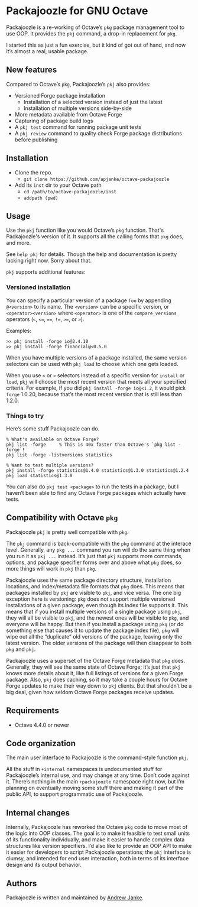 Packajoozle for GNU Octave
==========================

Packajoozle is a re-working of Octave’s `pkg` package management tool to use OOP. It provides the `pkj` command, a drop-in replacement for `pkg`.

I started this as just a fun exercise, but it kind of got out of hand, and now it’s almost a real, usable package.

## New features

Compared to Octave’s `pkg`, Packajoozle’s `pkj` also provides:

* Versioned Forge package installation
  * Installation of a selected version instead of just the latest
  * Installation of multiple versions side-by-side
* More metadata available from Octave Forge
* Capturing of package build logs
* A `pkj test` command for running package unit tests
* A `pkj review` command to quality check Forge package distributions before publishing

## Installation

* Clone the repo.
  * `git clone https://github.com/apjanke/octave-packajoozle`
* Add its `inst` dir to your Octave path
  * `cd /path/to/octave-packajoozle/inst`
  * `addpath (pwd)`

## Usage

Use the `pkj` function like you would Octave’s `pkg` function.
That's Packajoozle's version of it.
It supports all the calling forms that `pkg` does, and more.

See `help pkj` for details.
Though the help and documentation is pretty lacking right now.
Sorry about that.

`pkj` supports additional features:

### Versioned installation

You can specify a particular version of a package `foo` by appending `@<version>` to its name. The `<version>` can be a specific version, or `<operator><version>` where `<operator>` is one of the `compare_versions` operators (`<`, `<=`, `==`, `!=`, `>=`, or `>`).

Examples:

```
>> pkj install -forge io@2.4.10
>> pkj install -forge financial@<0.5.0
```

When you have multiple versions of a package installed, the same version selectors can be used with `pkj load` to choose which one gets loaded.

When you use `<` or `>` selectors instead of a specific version for `install` or `load`, `pkj` will choose the most recent version that meets all your specified criteria.
For example, if you did `pkj install -forge io@<1.2`, it would pick `forge`
1.0.20, because that’s the most recent version that is still less than 1.2.0.

### Things to try

Here’s some stuff Packajoozle can do.

```
% What's available on Octave Forge?
pkj list -forge     % This is 40x faster than Octave's `pkg list -forge`!
pkj list -forge -listversions statistics

% Want to test multiple versions?
pkj install -forge statistics@1.4.0 statistics@1.3.0 statistics@1.2.4
pkj load statistics@1.3.0
```

You can also do `pkj test <package>` to run the tests in a package, but I haven’t been able to find any Octave Forge packages which actually have tests.

## Compatibility with Octave `pkg`

Packajoozle `pkj` is pretty well compatible with `pkg`.

The `pkj` command is back-compatible with the `pkg` command at the interace level.
Generally, any `pkg ...` command you run will do the same thing when you run it as `pkj ...` instead.
It’s just that `pkj` supports more commands, options, and package specifier forms over and above what `pkg` does, so more things will work in `pkj` than `pkg`.

Packajoozle uses the same package directory structure, installation locations, and index/metadata file formats that `pkg` does.
This means that packages installed by `pkj` are visible to `pkj`, and vice versa.
The one big exception here is versioning: `pkg` does not support multiple versioned installations of a given package, even though its index file supports it.
This means that if you install multiple versions of a single package using `pkj`, they will all be visible to `pkj`, and the newest ones will be visible to `pkg`, and everyone will be happy.
But then if you install a package using `pkg` (or do something else that causes it to update the package index file), `pkg` will wipe out all the “duplicate” old versions of the package, leaving only the latest version.
The older versions of the package will then disappear to both `pkg` and `pkj`.

Packajoozle uses a superset of the Octave Forge metadata that `pkg` does.
Generally, they will see the same state of Octave Forge; it’s just that `pkj` knows more details about it, like full listings of versions for a given Forge package.
Also, `pkj` does caching, so it may take a couple hours for Octave Forge updates to make their way down to `pkj` clients.
But that shouldn’t be a big deal, given how seldom Octave Forge packages receive updates.

## Requirements

* Octave 4.4.0 or newer

## Code organization

The main user interface to Packajoozle is the command-style function `pkj`.

All the stuff in `+internal` namespaces is undocumented stuff for Packajoozle’s internal use, and may change at any time.
Don’t code against it.
There’s nothing in the main `+packajoozle` namespace right now, but I’m planning on eventually moving some stuff there and making it part of the public API, to support programmatic use of Packajoozle.

## Internal changes

Internally, Packajoozle has reworked the Octave `pkg` code to move most of the logic into OOP classes.
The goal is to make it feasible to test small units of its functionality individually, and make it easier to handle complex data structures like version specifiers.
I’d also like to provide an OOP API to make it easier for developers to script Packajoozle operations; the `pkj` interface is clumsy, and intended for end user interaction, both in terms of its interface design and its output behavior.

## Authors

Packajoozle is written and maintained by [Andrew Janke](https://github.com/apjanke).
